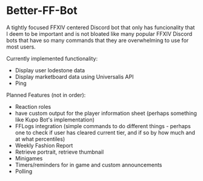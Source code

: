 # Better-FF-Bot

A tightly focused FFXIV centered Discord bot that only has funcionality that I deem to be important and is not bloated like many popular FFXIV Discord bots that have so many commands that they are overwhelming to use for most users.

Currently implemented functionality:
- Display user lodestone data
- Display marketboard data using Universalis API
- Ping

Planned Features (not in order):
- Reaction roles
- have custom output for the player information sheet (perhaps something like Kupo Bot's implementation)
- FFLogs integration (simple commands to do different things - perhaps one to check if user has cleared current tier, and if so by how much and at what percentiles)
- Weekly Fashion Report
- Retrieve portrait, retrieve thumbnail
- Minigames
- Timers/reminders for in game and custom announcements
- Polling
